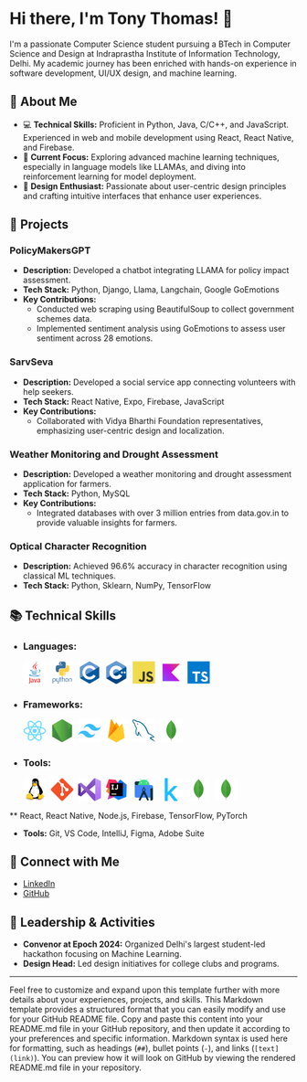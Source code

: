 # Hi there, I'm Tony Thomas! 👋

I'm a passionate Computer Science student pursuing a BTech in Computer Science and Design at Indraprastha Institute of Information Technology, Delhi. My academic journey has been enriched with hands-on experience in software development, UI/UX design, and machine learning.

## 🚀 About Me

- 💻 **Technical Skills:** Proficient in Python, Java, C/C++, and JavaScript. Experienced in web and mobile development using React, React Native, and Firebase.
- 🌱 **Current Focus:** Exploring advanced machine learning techniques, especially in language models like LLAMAs, and diving into reinforcement learning for model deployment.
- 🎨 **Design Enthusiast:** Passionate about user-centric design principles and crafting intuitive interfaces that enhance user experiences.

## 🌟 Projects

### PolicyMakersGPT
- **Description:** Developed a chatbot integrating LLAMA for policy impact assessment.
- **Tech Stack:** Python, Django, Llama, Langchain, Google GoEmotions
- **Key Contributions:**
  - Conducted web scraping using BeautifulSoup to collect government schemes data.
  - Implemented sentiment analysis using GoEmotions to assess user sentiment across 28 emotions.

### SarvSeva
- **Description:** Developed a social service app connecting volunteers with help seekers.
- **Tech Stack:** React Native, Expo, Firebase, JavaScript
- **Key Contributions:**
  - Collaborated with Vidya Bharthi Foundation representatives, emphasizing user-centric design and localization.

### Weather Monitoring and Drought Assessment
- **Description:** Developed a weather monitoring and drought assessment application for farmers.
- **Tech Stack:** Python, MySQL
- **Key Contributions:**
  - Integrated databases with over 3 million entries from data.gov.in to provide valuable insights for farmers.

### Optical Character Recognition
- **Description:** Achieved 96.6% accuracy in character recognition using classical ML techniques.
- **Tech Stack:** Python, Sklearn, NumPy, TensorFlow

## 📚 Technical Skills

- ### Languages:
    <div>
      <img src="https://github.com/devicons/devicon/blob/master/icons/java/java-original-wordmark.svg" title="Java" alt="Java" width="40" height="40"/>&nbsp;
      <img src="https://github.com/devicons/devicon/blob/master/icons/python/python-original-wordmark.svg" title="Python" alt="Python" width="40" height="40"/>&nbsp;
      <img src="https://github.com/devicons/devicon/blob/master/icons/c/c-original.svg" title="C" alt="C" width="40" height="40"/>&nbsp;
      <img src="https://github.com/devicons/devicon/blob/master/icons/cplusplus/cplusplus-original.svg" title="C++" alt="C++" width="40" height="40"/>&nbsp;
      <img src="https://github.com/devicons/devicon/blob/master/icons/javascript/javascript-original.svg" title="JavaScript" alt="JavaScript" width="40" height="40"/>&nbsp;
      <img src="https://github.com/devicons/devicon/blob/master/icons/kotlin/kotlin-original.svg" title="Kotlin" alt="JavaScript" width="40" height="40"/>&nbsp;
      <img src="https://github.com/devicons/devicon/blob/master/icons/typescript/typescript-original.svg" title="TypeScript" alt="TypeScript" width="40" height="40"/>&nbsp;
    </div>
- ### Frameworks:
    <div>
      <img src="https://github.com/devicons/devicon/blob/master/icons/react/react-original.svg" title="React" alt="React" width="40" height="40"/>&nbsp;
      <img src="https://github.com/devicons/devicon/blob/master/icons/nodejs/nodejs-original.svg" title="Node.js" alt="Node.js" width="40" height="40"/>&nbsp;
      <img src="https://github.com/devicons/devicon/blob/master/icons/tailwindcss/tailwindcss-original.svg" title="TailwindCSS" alt="TailwindCSS" width="40" height="40"/>&nbsp;
      <img src="https://github.com/devicons/devicon/blob/master/icons/firebase/firebase-original.svg" title="Firebase" alt="Firebase" width="40" height="40"/>&nbsp;
      <img src="https://github.com/devicons/devicon/blob/master/icons/mysql/mysql-original.svg" title="MySQL" alt="MySQL" width="40" height="40"/>&nbsp;
      <img src="https://github.com/devicons/devicon/blob/master/icons/mongodb/mongodb-original.svg" title="MongoDB" alt="MongoDB" width="40" height="40"/>&nbsp;
    </div>
- ### Tools:
  <div>
      <img src="https://github.com/devicons/devicon/blob/master/icons/linux/linux-original.svg" title="Linux" alt="Linux" width="40" height="40"/>&nbsp;
      <img src="https://github.com/devicons/devicon/blob/master/icons/git/git-original.svg" title="Git" alt="Git" width="40" height="40"/>&nbsp;
      <img src="https://github.com/devicons/devicon/blob/master/icons/visualstudio/visualstudio-original.svg" title="VS Code" alt="VS Code" width="40" height="40"/>&nbsp;
      <img src="https://github.com/devicons/devicon/blob/master/icons/intellij/intellij-original.svg" title="IntelliJ" alt="IntelliJ" width="40" height="40"/>&nbsp;
      <img src="https://github.com/devicons/devicon/blob/master/icons/androidstudio/androidstudio-original.svg" title="Android Studio" alt="Android Studio" width="40" height="40"/>&nbsp;
      <img src="https://github.com/devicons/devicon/blob/master/icons/kaggle/kaggle-original.svg" title="Kaggle" alt="Kaggle" width="40" height="40"/>&nbsp;
      <img src="https://github.com/devicons/devicon/blob/master/icons/mongodb/mongodb-original.svg" title="Google Collab" alt="Google Collab" width="40" height="40"/>&nbsp;
      <img src="https://github.com/devicons/devicon/blob/master/icons/mongodb/mongodb-original.svg" title="Kaggle" alt="Kaggle" width="40" height="40"/>&nbsp;
    </div>
** React, React Native, Node.js, Firebase, TensorFlow, PyTorch
- **Tools:** Git, VS Code, IntelliJ, Figma, Adobe Suite

## 🔗 Connect with Me

- [LinkedIn](https://www.linkedin.com/in/tony-thomas)
- [GitHub](https://github.com/tony21360)

## 🌟 Leadership & Activities

- **Convenor at Epoch 2024:** Organized Delhi's largest student-led hackathon focusing on Machine Learning.
- **Design Head:** Led design initiatives for college clubs and programs.

---

Feel free to customize and expand upon this template further with more details about your experiences, projects, and skills. This Markdown template provides a structured format that you can easily modify and use for your GitHub README file. Copy and paste this content into your README.md file in your GitHub repository, and then update it according to your preferences and specific information. Markdown syntax is used here for formatting, such as headings (`##`), bullet points (`-`), and links (`[text](link)`). You can preview how it will look on GitHub by viewing the rendered README.md file in your repository.
